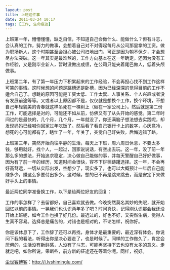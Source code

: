 ```yaml
---
layout: post
title: 上班这件事
date: 2011-03-24 10:17
tags: [工作, 生命痕迹]
---
```

上班第一年，懵懵懂懂，缺乏自信，不知道自己会做什么、能做什么？但有斗志，会认真的工作，努力的做事，会想着自己对不对得起每月从公司那里拿的工资。做为职场新人，这个时期甚至会担心被公司扫地出门，可正是因为朝不保夕，才会想尽办法突破。这一年其实是最难熬的，工作方向基本在这一年确定。还因为没有工作经验，又是刚毕业新人，暂时没做出成绩，在公司只能夹着尾巴做人，低着头颅做事。

上班第二年，有了第一年压力下积累起来的工作经验，不会再担心找不到工作这样可笑的事情。这时候想的问题是跳槽还是卧槽，因为已经深深的觉得目前的工作不适合自己了。想跳的原因可能是工资太低、工作太累、人事关系、个人兴趣或者没有发展前途等等。又或者以上原因都不是，仅仅就是想换个工作，换个环境，不想自己年轻貌美的青春就这样吊死在一棵树上（砸在一家公司上）。然后就是第二份工作，可能选择是对的，可能还不如从前，仿佛又有了从头开始的感觉。第二年时间过的是最快的，几个月，几个月，一年就没了，你还满脑子想法想去实践呢，却发现妈妈已经喊你回家过年吃饭了。然后看了看自己银行卡上的数字，心灰意冷，想死的心可能都有了，瞎忙了一年，年关了，突觉自己好失败，后悔选错了路。

上班第三年，突然开始向往平静的生活，每天上下班，周六周日休息，不要太多钱，够用就好。找个人，一起过，回家说说话，有空出去玩。这一年，没了前一年那么多的想法，开始追求稳定，决心做自己能做的事，并每天警醒自己好好做事，因为有了前一年的经历，知道时间会很快，容不下徘徊踌躇选择。这一年，不会再好高骛远，一切从实际出发，空想少了，现实多了，也可以大概预计一年后自己能赚多少，赚这么多要付出多少。这时候，想的已不再是跳来跳去，而是安定下来做好手头上的事情。

最近两位同学准备换工作，以下是给两位好友的回复：

工作的事怎样了？去留都好，自己喜欢就去做。今晚突然莫名其妙的失眠，就开始回忆以前的事情。一晃我们也认识两年多了吧？时间真快，记得刚认识那会我还没开始上班呢，如今工作也换了好几份。最近过的，好也不好，又突然生病，觉得人生真不容易。选择总是痛苦的，对错也是相对的，不论怎样，祝你好。

你是该休息下了，工作辞了还可以再找，身体才是最重要的，最近深有体会。你说问下我的看法，听得出你是决心要走了，也是时候了。同样的工作做久了，肯定会厌倦的，生活没有新鲜感，人没有了斗志，可能再坚持下去也没有太多的意义。走就走吧，如你所说，果断些，前方新的征途还在等着你呢。同样，祝好。

<a href="http://i.lvshiminglu.com/">尘世客博客</a>：<a href="http://i.lvshiminglu.com/">http://i.lvshiminglu.com/</a>

